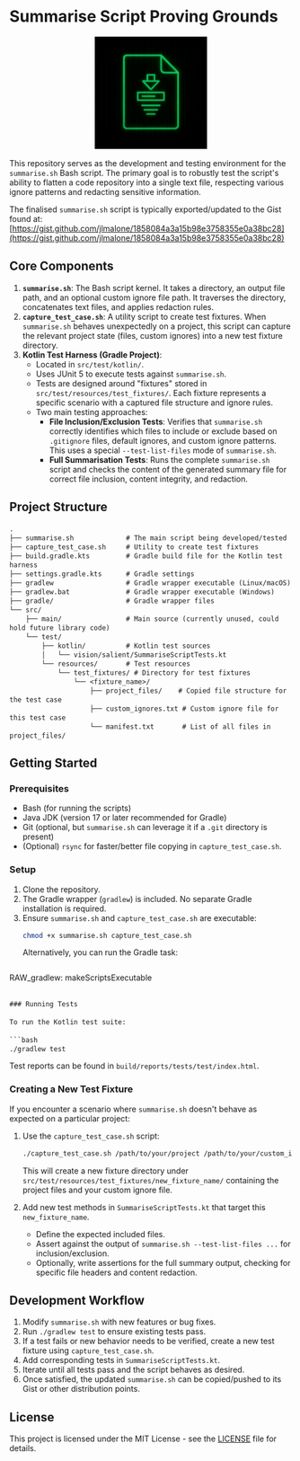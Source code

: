 # Summarise Script Proving Grounds

<p align="center">
  <img src="./summarise.png" alt="Summarise Logo" width="200"/>
</p>

This repository serves as the development and testing environment for the `summarise.sh` Bash script. The primary goal is to robustly test the script's ability to flatten a code repository into a single text file, respecting various ignore patterns and redacting sensitive information.

The finalised `summarise.sh` script is typically exported/updated to the Gist found at:
[https://gist.github.com/jlmalone/1858084a3a15b98e3758355e0a38bc28](https://gist.github.com/jlmalone/1858084a3a15b98e3758355e0a38bc28)

## Core Components

1.  **`summarise.sh`**: The Bash script kernel. It takes a directory, an output file path, and an optional custom ignore file path. It traverses the directory, concatenates text files, and applies redaction rules.
2.  **`capture_test_case.sh`**: A utility script to create test fixtures. When `summarise.sh` behaves unexpectedly on a project, this script can capture the relevant project state (files, custom ignores) into a new test fixture directory.
3.  **Kotlin Test Harness (Gradle Project)**:
    *   Located in `src/test/kotlin/`.
    *   Uses JUnit 5 to execute tests against `summarise.sh`.
    *   Tests are designed around "fixtures" stored in `src/test/resources/test_fixtures/`. Each fixture represents a specific scenario with a captured file structure and ignore rules.
    *   Two main testing approaches:
        *   **File Inclusion/Exclusion Tests**: Verifies that `summarise.sh` correctly identifies which files to include or exclude based on `.gitignore` files, default ignores, and custom ignore patterns. This uses a special `--test-list-files` mode of `summarise.sh`.
        *   **Full Summarisation Tests**: Runs the complete `summarise.sh` script and checks the content of the generated summary file for correct file inclusion, content integrity, and redaction.

## Project Structure

```
.
├── summarise.sh             # The main script being developed/tested
├── capture_test_case.sh     # Utility to create test fixtures
├── build.gradle.kts         # Gradle build file for the Kotlin test harness
├── settings.gradle.kts      # Gradle settings
├── gradlew                  # Gradle wrapper executable (Linux/macOS)
├── gradlew.bat              # Gradle wrapper executable (Windows)
├── gradle/                  # Gradle wrapper files
└── src/
    ├── main/                # Main source (currently unused, could hold future library code)
    └── test/
        ├── kotlin/          # Kotlin test sources
        │   └── vision/salient/SummariseScriptTests.kt
        └── resources/       # Test resources
            └── test_fixtures/ # Directory for test fixtures
                └── <fixture_name>/
                    ├── project_files/    # Copied file structure for the test case
                    ├── custom_ignores.txt # Custom ignore file for this test case
                    └── manifest.txt       # List of all files in project_files/
```

## Getting Started

### Prerequisites

*   Bash (for running the scripts)
*   Java JDK (version 17 or later recommended for Gradle)
*   Git (optional, but `summarise.sh` can leverage it if a `.git` directory is present)
*   (Optional) `rsync` for faster/better file copying in `capture_test_case.sh`.

### Setup

1.  Clone the repository.
2.  The Gradle wrapper (`gradlew`) is included. No separate Gradle installation is required.
3.  Ensure `summarise.sh` and `capture_test_case.sh` are executable:
    ```bash
    chmod +x summarise.sh capture_test_case.sh
    ```
    Alternatively, you can run the Gradle task:
    ```bash
RAW_gradlew: makeScriptsExecutable
```

### Running Tests

To run the Kotlin test suite:

```bash
./gradlew test
```

Test reports can be found in `build/reports/tests/test/index.html`.

### Creating a New Test Fixture

If you encounter a scenario where `summarise.sh` doesn't behave as expected on a particular project:

1.  Use the `capture_test_case.sh` script:
    ```bash
    ./capture_test_case.sh /path/to/your/project /path/to/your/custom_ignore.txt new_fixture_name
    ```
    This will create a new fixture directory under `src/test/resources/test_fixtures/new_fixture_name/` containing the project files and your custom ignore file.

2.  Add new test methods in `SummariseScriptTests.kt` that target this `new_fixture_name`.
    *   Define the expected included files.
    *   Assert against the output of `summarise.sh --test-list-files ...` for inclusion/exclusion.
    *   Optionally, write assertions for the full summary output, checking for specific file headers and content redaction.

## Development Workflow

1.  Modify `summarise.sh` with new features or bug fixes.
2.  Run `./gradlew test` to ensure existing tests pass.
3.  If a test fails or new behavior needs to be verified, create a new test fixture using `capture_test_case.sh`.
4.  Add corresponding tests in `SummariseScriptTests.kt`.
5.  Iterate until all tests pass and the script behaves as desired.
6.  Once satisfied, the updated `summarise.sh` can be copied/pushed to its Gist or other distribution points.

## License

This project is licensed under the MIT License - see the [LICENSE](LICENSE) file for details.
